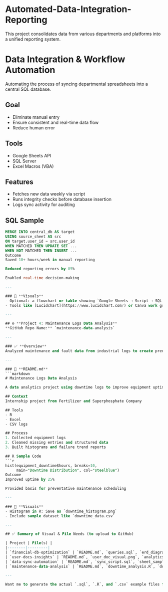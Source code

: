 # Automated-Data-Integration-Reporting
This project consolidates data from various departments and platforms into a unified reporting system.
# Data Integration & Workflow Automation

Automating the process of syncing departmental spreadsheets into a central SQL database.

## Goal
- Eliminate manual entry
- Ensure consistent and real-time data flow
- Reduce human error

## Tools
- Google Sheets API
- SQL Server
- Excel Macros (VBA)

## Features
- Fetches new data weekly via script
- Runs integrity checks before database insertion
- Logs sync activity for auditing

## SQL Sample
```sql
MERGE INTO central_db AS target
USING source_sheet AS src
ON target.user_id = src.user_id
WHEN MATCHED THEN UPDATE SET ...
WHEN NOT MATCHED THEN INSERT ...
Outcome
Saved 10+ hours/week in manual reporting

Reduced reporting errors by 85%

Enabled real-time decision-making

---

### 📸 **Visuals**
- Optional: a flowchart or table showing `Google Sheets → Script → SQL DB`
- Tools like [Lucidchart](https://www.lucidchart.com/) or Canva work great for this

---

## ⚙️ **Project 4: Maintenance Logs Data Analysis**
**GitHub Repo Name:** `maintenance-data-analysis`

---

### ✅ **Overview**
Analyzed maintenance and fault data from industrial logs to create predictive maintenance strategies.

---

### 📄 **README.md**
```markdown
# Maintenance Logs Data Analysis

A data analytics project using downtime logs to improve equipment uptime through fault pattern detection.

## Context
Internship project from Fertilizer and Superphosphate Company

## Tools
- R
- Excel
- CSV logs

## Process
1. Collected equipment logs
2. Cleaned missing entries and structured data
3. Built histograms and failure trend reports

## R Sample Code
```r
hist(equipment_downtime$hours, breaks=10, 
     main="Downtime Distribution", col="steelblue")
Outcome
Improved uptime by 25%

Provided basis for preventative maintenance scheduling

---

### 📸 **Visuals**
- Histogram in R: Save as `downtime_histogram.png`
- Include sample dataset like `downtime_data.csv`

---

## ✅ Summary of Visual & File Needs (to upload to GitHub)

| Project | File(s) |
|--------|---------|
| `financial-db-optimization` | `README.md`, `queries.sql`, `erd_diagram.png` |
| `user-docs-insights` | `README.md`, `user_doc_visual.png`, `analytics_report.xlsx` |
| `data-sync-automation` | `README.md`, `sync_script.sql`, `sheet_sample.xlsx` |
| `maintenance-data-analysis` | `README.md`, `downtime_analysis.R`, `downtime_histogram.png`, `downtime_data.csv` |

---

Want me to generate the actual `.sql`, `.R`, and `.csv` example files for each of these projects so they’re ready to upload right away?

